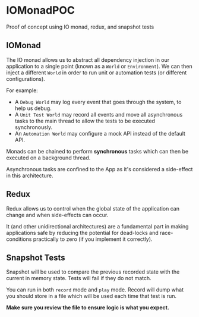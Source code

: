 # IOMonadPOC
Proof of concept using IO monad, redux, and snapshot tests

## IOMonad
The IO monad allows us to abstract all dependency injection in our application to a single point (known as a `World` or `Environment`). We can then inject a different `World` in order to run unit or automation tests (or different configurations).

For example:
* A `Debug World` may log every event that goes through the system, to help us debug. 
* A `Unit Test World` may record all events and move all asynchronous tasks to the main thread to allow the tests to be executed synchronously. 
* An `Automation World` may configure a mock API instead of the default API.

Monads can be chained to perform **synchronous** tasks which can then be executed on a background thread.

Asynchronous tasks are confined to the App as it's considered a side-effect in this architecture.

## Redux
Redux allows us to control when the global state of the application can change and when side-effects can occur. 

It (and other unidirectional architectures) are a fundamental part in making applications safe by reducing the potential for dead-locks and race-conditions practically to zero (if you implement it correctly).

## Snapshot Tests
Snapshot will be used to compare the previous recorded state with the current in memory state. Tests will fail if they do not match.

You can run in both `record` mode and `play` mode. Record will dump what you should store in a file which will be used each time that test is run. 

**Make sure you review the file to ensure logic is what you expect.**
